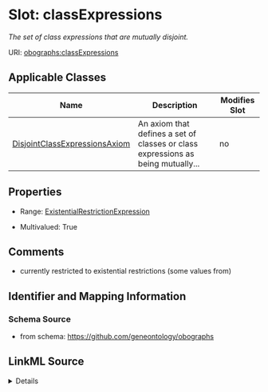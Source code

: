 # Slot: classExpressions


_The set of class expressions that are mutually disjoint._



URI: [obographs:classExpressions](https://github.com/geneontology/obographs/classExpressions)



<!-- no inheritance hierarchy -->




## Applicable Classes

| Name | Description | Modifies Slot |
| --- | --- | --- |
[DisjointClassExpressionsAxiom](DisjointClassExpressionsAxiom.md) | An axiom that defines a set of classes or class expressions as being mutually... |  no  |







## Properties

* Range: [ExistentialRestrictionExpression](ExistentialRestrictionExpression.md)

* Multivalued: True





## Comments

* currently restricted to existential restrictions (some values from)

## Identifier and Mapping Information







### Schema Source


* from schema: https://github.com/geneontology/obographs




## LinkML Source

<details>
```yaml
name: classExpressions
description: The set of class expressions that are mutually disjoint.
comments:
- currently restricted to existential restrictions (some values from)
from_schema: https://github.com/geneontology/obographs
rank: 1000
multivalued: true
alias: classExpressions
owner: DisjointClassExpressionsAxiom
domain_of:
- DisjointClassExpressionsAxiom
range: ExistentialRestrictionExpression

```
</details>
